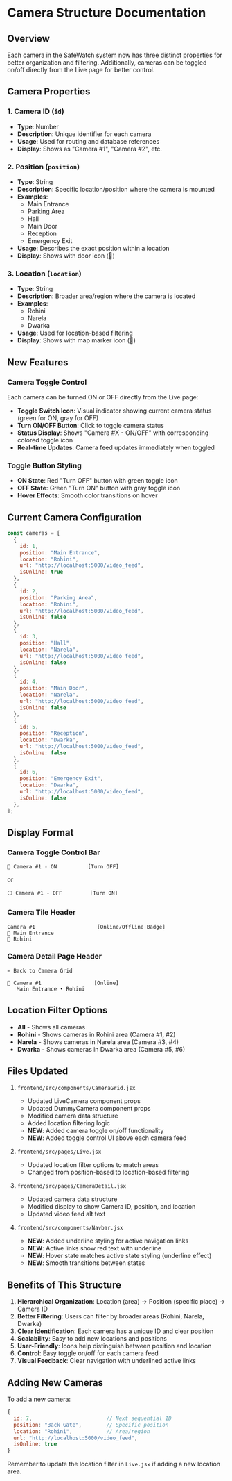 # Camera Structure Documentation

## Overview
Each camera in the SafeWatch system now has three distinct properties for better organization and filtering. Additionally, cameras can be toggled on/off directly from the Live page for better control.

## Camera Properties

### 1. **Camera ID** (`id`)
- **Type**: Number
- **Description**: Unique identifier for each camera
- **Usage**: Used for routing and database references
- **Display**: Shows as "Camera #1", "Camera #2", etc.

### 2. **Position** (`position`)
- **Type**: String
- **Description**: Specific location/position where the camera is mounted
- **Examples**: 
  - Main Entrance
  - Parking Area
  - Hall
  - Main Door
  - Reception
  - Emergency Exit
- **Usage**: Describes the exact position within a location
- **Display**: Shows with door icon (🚪)

### 3. **Location** (`location`)
- **Type**: String
- **Description**: Broader area/region where the camera is located
- **Examples**:
  - Rohini
  - Narela
  - Dwarka
- **Usage**: Used for location-based filtering
- **Display**: Shows with map marker icon (📍)

## New Features

### Camera Toggle Control
Each camera can be turned ON or OFF directly from the Live page:
- **Toggle Switch Icon**: Visual indicator showing current camera status (green for ON, gray for OFF)
- **Turn ON/OFF Button**: Click to toggle camera status
- **Status Display**: Shows "Camera #X - ON/OFF" with corresponding colored toggle icon
- **Real-time Updates**: Camera feed updates immediately when toggled

### Toggle Button Styling
- **ON State**: Red "Turn OFF" button with green toggle icon
- **OFF State**: Green "Turn ON" button with gray toggle icon
- **Hover Effects**: Smooth color transitions on hover

## Current Camera Configuration

```javascript
const cameras = [
  { 
    id: 1, 
    position: "Main Entrance", 
    location: "Rohini", 
    url: "http://localhost:5000/video_feed", 
    isOnline: true 
  },
  { 
    id: 2, 
    position: "Parking Area", 
    location: "Rohini", 
    url: "http://localhost:5000/video_feed", 
    isOnline: false 
  },
  { 
    id: 3, 
    position: "Hall", 
    location: "Narela", 
    url: "http://localhost:5000/video_feed", 
    isOnline: false 
  },
  { 
    id: 4, 
    position: "Main Door", 
    location: "Narela", 
    url: "http://localhost:5000/video_feed", 
    isOnline: false 
  },
  { 
    id: 5, 
    position: "Reception", 
    location: "Dwarka", 
    url: "http://localhost:5000/video_feed", 
    isOnline: false 
  },
  { 
    id: 6, 
    position: "Emergency Exit", 
    location: "Dwarka", 
    url: "http://localhost:5000/video_feed", 
    isOnline: false 
  },
];
```

## Display Format

### Camera Toggle Control Bar
```
🔘 Camera #1 - ON          [Turn OFF]
```
or
```
⚪ Camera #1 - OFF         [Turn ON]
```

### Camera Tile Header
```
Camera #1                    [Online/Offline Badge]
🚪 Main Entrance
📍 Rohini
```

### Camera Detail Page Header
```
← Back to Camera Grid

🎥 Camera #1                 [Online]
   Main Entrance • Rohini
```

## Location Filter Options
- **All** - Shows all cameras
- **Rohini** - Shows cameras in Rohini area (Camera #1, #2)
- **Narela** - Shows cameras in Narela area (Camera #3, #4)
- **Dwarka** - Shows cameras in Dwarka area (Camera #5, #6)

## Files Updated
1. `frontend/src/components/CameraGrid.jsx`
   - Updated LiveCamera component props
   - Updated DummyCamera component props
   - Modified camera data structure
   - Added location filtering logic
   - **NEW**: Added camera toggle on/off functionality
   - **NEW**: Added toggle control UI above each camera feed

2. `frontend/src/pages/Live.jsx`
   - Updated location filter options to match areas
   - Changed from position-based to location-based filtering

3. `frontend/src/pages/CameraDetail.jsx`
   - Updated camera data structure
   - Modified display to show Camera ID, position, and location
   - Updated video feed alt text

4. `frontend/src/components/Navbar.jsx`
   - **NEW**: Added underline styling for active navigation links
   - **NEW**: Active links show red text with underline
   - **NEW**: Hover state matches active state styling (underline effect)
   - **NEW**: Smooth transitions between states

## Benefits of This Structure

1. **Hierarchical Organization**: Location (area) → Position (specific place) → Camera ID
2. **Better Filtering**: Users can filter by broader areas (Rohini, Narela, Dwarka)
3. **Clear Identification**: Each camera has a unique ID and clear position
4. **Scalability**: Easy to add new locations and positions
5. **User-Friendly**: Icons help distinguish between position and location
6. **Control**: Easy toggle on/off for each camera feed
7. **Visual Feedback**: Clear navigation with underlined active links

## Adding New Cameras

To add a new camera:

```javascript
{
  id: 7,                        // Next sequential ID
  position: "Back Gate",        // Specific position
  location: "Rohini",           // Area/region
  url: "http://localhost:5000/video_feed",
  isOnline: true
}
```

Remember to update the location filter in `Live.jsx` if adding a new location area.

